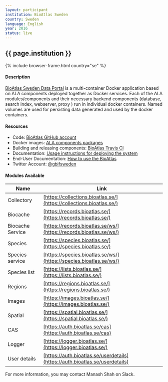 ```yaml
---
layout: participant
institution: BioAtlas Sweden
country: Sweden
language: English
year: 2016
status: live
---
```


## {{ page.institution }}

{% include browser-frame.html country="se" %}

#### Description 
[BioAtlas Sweden Data Portal](https://bioatlas.se/) is a multi-container Docker application based on ALA components deployed together as Docker services. Each of the ALA modules/components and their necessary backend components (database, search index, webserver, proxy ) run in individual docker containers. Named volumes are used for persisting data generated and used by the docker containers.

#### Resources

- Code: [BioAtlas GitHub account](https://github.com/bioatlas/ala-docker)
- Docker images: [ALA components packages](https://hub.docker.com/u/bioatlas/)
- Building and releasing components: [BioAtlas Travis CI](https://travis-ci.org/bioatlas/)
- Documentation: [Usage instructions for deploying the system](https://bioatlas.github.io/)
- End-User Documentation: [How to use the BioAtlas](https://bioatlas.se/how-to-use-the-bioatlas/)
- Twitter Account: [@gbifsweden](https://twitter.com/gbifsweden)

#### Modules Available 

| Name              | Link                                                                         | 
| ------------------|------------------------------------------------------------------------------|
| Collectory		| [https://collections.bioatlas.se/](https://collections.bioatlas.se/)         |
| Biocache          | [https://records.bioatlas.se/](https://records.bioatlas.se/)                 |
| Biocache Service  | [https://records.bioatlas.se/ws/](https://records.bioatlas.se/ws/)           |
| Species           | [https://species.bioatlas.se/](https://species.bioatlas.se/)                 |
| Species service   | [https://species.bioatlas.se/ws/](https://species.bioatlas.se/ws/)           | 
| Species list      | [https://lists.bioatlas.se/](https://lists.bioatlas.se/)                     |  
| Regions           | [https://regions.bioatlas.se/](https://regions.bioatlas.se/)                 |
| Images            | [https://images.bioatlas.se/](https://images.bioatlas.se/)                   |
| Spatial           | [https://spatial.bioatlas.se/](https://spatial.bioatlas.se/)                 |
| CAS               | [https://auth.bioatlas.se/cas](https://auth.bioatlas.se/cas)                 |
| Logger            | [https://logger.bioatlas.se/](https://logger.bioatlas.se/)                   |
| User details      | [https://auth.bioatlas.se/userdetails](https://auth.bioatlas.se/userdetails) |



For more information, you may contact Manash Shah on Slack.
